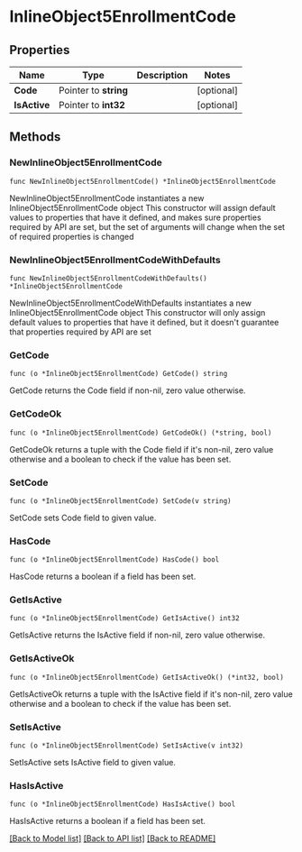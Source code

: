 # InlineObject5EnrollmentCode

## Properties

Name | Type | Description | Notes
------------ | ------------- | ------------- | -------------
**Code** | Pointer to **string** |  | [optional] 
**IsActive** | Pointer to **int32** |  | [optional] 

## Methods

### NewInlineObject5EnrollmentCode

`func NewInlineObject5EnrollmentCode() *InlineObject5EnrollmentCode`

NewInlineObject5EnrollmentCode instantiates a new InlineObject5EnrollmentCode object
This constructor will assign default values to properties that have it defined,
and makes sure properties required by API are set, but the set of arguments
will change when the set of required properties is changed

### NewInlineObject5EnrollmentCodeWithDefaults

`func NewInlineObject5EnrollmentCodeWithDefaults() *InlineObject5EnrollmentCode`

NewInlineObject5EnrollmentCodeWithDefaults instantiates a new InlineObject5EnrollmentCode object
This constructor will only assign default values to properties that have it defined,
but it doesn't guarantee that properties required by API are set

### GetCode

`func (o *InlineObject5EnrollmentCode) GetCode() string`

GetCode returns the Code field if non-nil, zero value otherwise.

### GetCodeOk

`func (o *InlineObject5EnrollmentCode) GetCodeOk() (*string, bool)`

GetCodeOk returns a tuple with the Code field if it's non-nil, zero value otherwise
and a boolean to check if the value has been set.

### SetCode

`func (o *InlineObject5EnrollmentCode) SetCode(v string)`

SetCode sets Code field to given value.

### HasCode

`func (o *InlineObject5EnrollmentCode) HasCode() bool`

HasCode returns a boolean if a field has been set.

### GetIsActive

`func (o *InlineObject5EnrollmentCode) GetIsActive() int32`

GetIsActive returns the IsActive field if non-nil, zero value otherwise.

### GetIsActiveOk

`func (o *InlineObject5EnrollmentCode) GetIsActiveOk() (*int32, bool)`

GetIsActiveOk returns a tuple with the IsActive field if it's non-nil, zero value otherwise
and a boolean to check if the value has been set.

### SetIsActive

`func (o *InlineObject5EnrollmentCode) SetIsActive(v int32)`

SetIsActive sets IsActive field to given value.

### HasIsActive

`func (o *InlineObject5EnrollmentCode) HasIsActive() bool`

HasIsActive returns a boolean if a field has been set.


[[Back to Model list]](../README.md#documentation-for-models) [[Back to API list]](../README.md#documentation-for-api-endpoints) [[Back to README]](../README.md)


